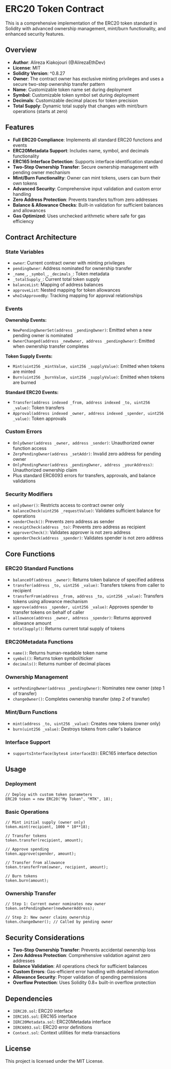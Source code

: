 # ERC20 Token Contract

This is a comprehensive implementation of the ERC20 token standard in Solidity with advanced ownership management, mint/burn functionality, and enhanced security features.

## Overview

- **Author**: Alireza Kiakojouri (@AlirezaEthDev)
- **License**: MIT
- **Solidity Version**: ^0.8.27
- **Owner**: The contract owner has exclusive minting privileges and uses a secure two-step ownership transfer pattern
- **Name**: Customizable token name set during deployment
- **Symbol**: Customizable token symbol set during deployment  
- **Decimals**: Customizable decimal places for token precision
- **Total Supply**: Dynamic total supply that changes with mint/burn operations (starts at zero)

## Features

- **Full ERC20 Compliance**: Implements all standard ERC20 functions and events
- **ERC20Metadata Support**: Includes name, symbol, and decimals functionality
- **ERC165 Interface Detection**: Supports interface identification standard
- **Two-Step Ownership Transfer**: Secure ownership management with pending owner mechanism
- **Mint/Burn Functionality**: Owner can mint tokens, users can burn their own tokens
- **Advanced Security**: Comprehensive input validation and custom error handling
- **Zero Address Protection**: Prevents transfers to/from zero addresses
- **Balance & Allowance Checks**: Built-in validation for sufficient balances and allowances
- **Gas Optimized**: Uses unchecked arithmetic where safe for gas efficiency

## Contract Architecture

### State Variables

- `owner`: Current contract owner with minting privileges
- `pendingOwner`: Address nominated for ownership transfer
- `_name_`, `_symbol_`, `_decimals_`: Token metadata
- `_totalSupply_`: Current total token supply
- `balanceList`: Mapping of address balances
- `approveList`: Nested mapping for token allowances
- `whoIsApprovedBy`: Tracking mapping for approval relationships

### Events

**Ownership Events:**
- `NewPendingOwnerSet(address _pendingOwner)`: Emitted when a new pending owner is nominated
- `OwnerChanged(address _newOwner, address _pendingOwner)`: Emitted when ownership transfer completes

**Token Supply Events:**
- `Mint(uint256 _mintValue, uint256 _supplyValue)`: Emitted when tokens are minted
- `Burn(uint256 _burnValue, uint256 _supplyValue)`: Emitted when tokens are burned

**Standard ERC20 Events:**
- `Transfer(address indexed _from, address indexed _to, uint256 _value)`: Token transfers
- `Approval(address indexed _owner, address indexed _spender, uint256 _value)`: Token approvals

### Custom Errors

- `OnlyOwner(address _owner, address _sender)`: Unauthorized owner function access
- `ZerpPendingOwner(address _setAddr)`: Invalid zero address for pending owner
- `OnlyPendingPwner(address _pendingOwner, address _yourAddress)`: Unauthorized ownership claim
- Plus standard ERC6093 errors for transfers, approvals, and balance validations

### Security Modifiers

- `onlyOwner()`: Restricts access to contract owner only
- `balanceCheck(uint256 _requestValue)`: Validates sufficient balance for operations
- `senderCheck()`: Prevents zero address as sender
- `receiptCheck(address _to)`: Prevents zero address as recipient
- `approverCheck()`: Validates approver is not zero address
- `spenderCheck(address _spender)`: Validates spender is not zero address

## Core Functions

### ERC20 Standard Functions

- `balanceOf(address _owner)`: Returns token balance of specified address
- `transfer(address _to, uint256 _value)`: Transfers tokens from caller to recipient
- `transferFrom(address _from, address _to, uint256 _value)`: Transfers tokens using allowance mechanism
- `approve(address _spender, uint256 _value)`: Approves spender to transfer tokens on behalf of caller
- `allowance(address _owner, address _spender)`: Returns approved allowance amount
- `totalSupply()`: Returns current total supply of tokens

### ERC20Metadata Functions

- `name()`: Returns human-readable token name
- `symbol()`: Returns token symbol/ticker
- `decimals()`: Returns number of decimal places

### Ownership Management

- `setPendingOwner(address _pendingOwner)`: Nominates new owner (step 1 of transfer)
- `changeOwner()`: Completes ownership transfer (step 2 of transfer)

### Mint/Burn Functions

- `mint(address _to, uint256 _value)`: Creates new tokens (owner only)
- `burn(uint256 _value)`: Destroys tokens from caller's balance

### Interface Support

- `supportsInterface(bytes4 interfaceID)`: ERC165 interface detection

## Usage

### Deployment

```solidity
// Deploy with custom token parameters
ERC20 token = new ERC20("My Token", "MTK", 18);
```

### Basic Operations

```solidity
// Mint initial supply (owner only)
token.mint(recipient, 1000 * 10**18);

// Transfer tokens
token.transfer(recipient, amount);

// Approve spending
token.approve(spender, amount);

// Transfer from allowance
token.transferFrom(owner, recipient, amount);

// Burn tokens
token.burn(amount);
```

### Ownership Transfer

```solidity
// Step 1: Current owner nominates new owner
token.setPendingOwner(newOwnerAddress);

// Step 2: New owner claims ownership
token.changeOwner(); // Called by pending owner
```

## Security Considerations

- **Two-Step Ownership Transfer**: Prevents accidental ownership loss
- **Zero Address Protection**: Comprehensive validation against zero addresses
- **Balance Validation**: All operations check for sufficient balances
- **Custom Errors**: Gas-efficient error handling with detailed information
- **Allowance Security**: Proper validation of spending permissions
- **Overflow Protection**: Uses Solidity 0.8+ built-in overflow protection

## Dependencies

- `IERC20.sol`: ERC20 interface
- `IERC165.sol`: ERC165 interface  
- `IERC20Metadata.sol`: ERC20Metadata interface
- `IERC6093.sol`: ERC20 error definitions
- `Context.sol`: Context utilities for meta-transactions

## License

This project is licensed under the MIT License.
